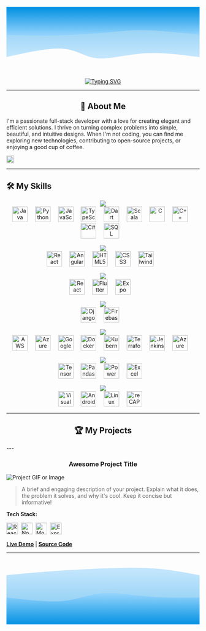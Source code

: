 <!-- 
====================================================================================================================================
👋 Hi, thanks for checking out my README. This is a template I designed based on your request.
- You can find all the icons for the skills section at: https://marwin1991.github.io/profile-technology-icons/
- To generate your own typewriter animation, check out: https://readme-typing-svg.demolab.com/
====================================================================================================================================
-->

<svg width="100%" height="100%" id="svg" viewBox="0 0 1440 490" xmlns="http://www.w3.org/2000/svg" class="transition duration-300 ease-in-out delay-150"><style>
.path-0{
animation:pathAnim-0 4s;
animation-timing-function: linear;
animation-iteration-count: infinite;
}
@keyframes pathAnim-0{
0%{
d: path("M 0,500 L 0,125 C 139.67857142857144,143.5 279.3571428571429,162 413,153 C 546.6428571428571,144 674.2499999999999,107.5 765,116 C 855.7500000000001,124.5 909.6428571428573,178 1016,187 C 1122.3571428571427,196 1281.1785714285713,160.5 1440,125 L 1440,500 L 0,500 Z");
}
25%{
d: path("M 0,500 L 0,125 C 163.89285714285717,90.85714285714286 327.78571428571433,56.71428571428571 425,66 C 522.2142857142857,75.28571428571429 552.75,128 672,136 C 791.25,144 999.2142857142856,107.28571428571428 1142,98 C 1284.7857142857144,88.71428571428572 1362.3928571428573,106.85714285714286 1440,125 L 1440,500 L 0,500 Z");
}
50%{
d: path("M 0,500 L 0,125 C 110.75,113.28571428571428 221.5,101.57142857142857 359,105 C 496.5,108.42857142857143 660.75,126.99999999999997 769,135 C 877.25,143.00000000000003 929.5,140.42857142857142 1032,137 C 1134.5,133.57142857142858 1287.25,129.28571428571428 1440,125 L 1440,500 L 0,500 Z");
}
75%{
d: path("M 0,500 L 0,125 C 108.10714285714286,129.32142857142856 216.21428571428572,133.64285714285714 346,124 C 475.7857142857143,114.35714285714286 627.2500000000001,90.74999999999997 754,96 C 880.7499999999999,101.25000000000003 982.7857142857142,135.35714285714286 1093,145 C 1203.2142857142858,154.64285714285714 1321.607142857143,139.82142857142856 1440,125 L 1440,500 L 0,500 Z");
}
100%{
d: path("M 0,500 L 0,125 C 139.67857142857144,143.5 279.3571428571429,162 413,153 C 546.6428571428571,144 674.2499999999999,107.5 765,116 C 855.7500000000001,124.5 909.6428571428573,178 1016,187 C 1122.3571428571427,196 1281.1785714285713,160.5 1440,125 L 1440,500 L 0,500 Z");
}
}</style><defs><linearGradient id="gradient" x1="50%" y1="100%" x2="50%" y2="0%"><stop offset="5%" stop-color="#0693e3"></stop><stop offset="95%" stop-color="#8ED1FC"></stop></linearGradient></defs><path d="M 0,500 L 0,125 C 139.67857142857144,143.5 279.3571428571429,162 413,153 C 546.6428571428571,144 674.2499999999999,107.5 765,116 C 855.7500000000001,124.5 909.6428571428573,178 1016,187 C 1122.3571428571427,196 1281.1785714285713,160.5 1440,125 L 1440,500 L 0,500 Z" stroke="none" stroke-width="0" fill="url(#gradient)" fill-opacity="0.53" class="transition-all duration-300 ease-in-out delay-150 path-0" transform="rotate(-180 720 250)"></path><style>
.path-1{
animation:pathAnim-1 4s;
animation-timing-function: linear;
animation-iteration-count: infinite;
}
@keyframes pathAnim-1{
0%{
d: path("M 0,500 L 0,291 C 145.28571428571428,306.75 290.57142857142856,322.5 402,325 C 513.4285714285714,327.5 590.9999999999999,316.75 703,307 C 815.0000000000001,297.25 961.4285714285713,288.5 1090,286 C 1218.5714285714287,283.5 1329.2857142857142,287.25 1440,291 L 1440,500 L 0,500 Z");
}
25%{
d: path("M 0,500 L 0,291 C 95,304.8928571428571 190,318.7857142857143 298,312 C 406,305.2142857142857 527,277.74999999999994 652,269 C 777,260.25000000000006 906,270.2142857142857 1038,277 C 1170,283.7857142857143 1305,287.3928571428571 1440,291 L 1440,500 L 0,500 Z");
}
50%{
d: path("M 0,500 L 0,291 C 144,324.9642857142857 288,358.92857142857144 398,353 C 508,347.07142857142856 584,301.24999999999994 678,293 C 772,284.75000000000006 884,314.07142857142856 1014,320 C 1144,325.92857142857144 1292,308.4642857142857 1440,291 L 1440,500 L 0,500 Z");
}
75%{
d: path("M 0,500 L 0,291 C 81.96428571428572,295 163.92857142857144,299 300,291 C 436.07142857142856,283 626.25,263 755,269 C 883.75,275 951.0714285714284,307.00000000000006 1055,315 C 1158.9285714285716,322.99999999999994 1299.4642857142858,307 1440,291 L 1440,500 L 0,500 Z");
}
100%{
d: path("M 0,500 L 0,291 C 145.28571428571428,306.75 290.57142857142856,322.5 402,325 C 513.4285714285714,327.5 590.9999999999999,316.75 703,307 C 815.0000000000001,297.25 961.4285714285713,288.5 1090,286 C 1218.5714285714287,283.5 1329.2857142857142,287.25 1440,291 L 1440,500 L 0,500 Z");
}
}</style><defs><linearGradient id="gradient" x1="50%" y1="100%" x2="50%" y2="0%"><stop offset="5%" stop-color="#0693e3"></stop><stop offset="95%" stop-color="#8ED1FC"></stop></linearGradient></defs><path d="M 0,500 L 0,291 C 145.28571428571428,306.75 290.57142857142856,322.5 402,325 C 513.4285714285714,327.5 590.9999999999999,316.75 703,307 C 815.0000000000001,297.25 961.4285714285713,288.5 1090,286 C 1218.5714285714287,283.5 1329.2857142857142,287.25 1440,291 L 1440,500 L 0,500 Z" stroke="none" stroke-width="0" fill="url(#gradient)" fill-opacity="1" class="transition-all duration-300 ease-in-out delay-150 path-1" transform="rotate(-180 720 250)"></path></svg>


<!-- Typewriter Animation -->
<div align="center">
  <a href="https://git.io/typing-svg"><img src="https://readme-typing-svg.demolab.com?font=Fira+Code&size=28&pause=1000&color=0693E3&center=true&vCenter=true&width=550&lines=Hello%2C+I'm+Jaden+Brescia!;I'm+an+aspiring...;Software+Engineer;Full+Stack+Developer;Mobile+App+Developer;Data+Scientist" alt="Typing SVG" /></a>
</div>

---

<!-- About Me Section -->
<div align="center">
  
## 🚀 About Me

</div>

<!-- ✏️ EDIT THIS SECTION! ✏️-->
I'm a passionate full-stack developer with a love for creating elegant and efficient solutions. I thrive on turning complex problems into simple, beautiful, and intuitive designs. When I'm not coding, you can find me exploring new technologies, contributing to open-source projects, or enjoying a good cup of coffee.

<!-- Skills Section -->
<div align="left">
  <img src="https://camo.githubusercontent.com/ec5c8741e4ed88b1a5824e32558e15983dbaf6b46ca017418a32e39b4036ba3b/68747470733a2f2f6d65646961322e67697068792e636f6d2f6d656469612f51737347456d706b79454f684243623765312f67697068792e6769663f6369643d656366303565343761306e336769316266716e74716d6f62386739616964316f796a327772336473336d67373030626c267269643d67697068792e676966" width="20px" />
</div>

---

<div align="left">
  
## 🛠️ My Skills

</div>

<!-- Languages -->
<p align="center">
  <img src="https://img.shields.io/badge/-Languages-000000?style=flat-square&logo=visual-studio-code&logoColor=white" />
  <br>
  <a href="https://www.java.com"><img src="https://raw.githubusercontent.com/marwin1991/profile-technology-icons/main/icons/java.png" alt="Java" title="Java" height="40"/></a>&nbsp;&nbsp;&nbsp;&nbsp;
  <a href="https://www.python.org"><img src="https://raw.githubusercontent.com/marwin1991/profile-technology-icons/main/icons/python.png" alt="Python" title="Python" height="40"/></a>&nbsp;&nbsp;&nbsp;&nbsp;
  <a href="https://developer.mozilla.org/en-US/docs/Web/JavaScript"><img src="https://raw.githubusercontent.com/marwin1991/profile-technology-icons/main/icons/javascript.png" alt="JavaScript" title="JavaScript" height="40"/></a>&nbsp;&nbsp;&nbsp;&nbsp;
  <a href="https://www.typescriptlang.org/"><img src="https://raw.githubusercontent.com/marwin1991/profile-technology-icons/main/icons/typescript.png" alt="TypeScript" title="TypeScript" height="40"/></a>&nbsp;&nbsp;&nbsp;&nbsp;
  <a href="https://dart.dev"><img src="https://raw.githubusercontent.com/marwin1991/profile-technology-icons/main/icons/dart.png" alt="Dart" title="Dart" height="40"/></a>&nbsp;&nbsp;&nbsp;&nbsp;
  <a href="https://www.scala-lang.org/"><img src="https://raw.githubusercontent.com/marwin1991/profile-technology-icons/main/icons/scala.png" alt="Scala" title="Scala" height="40"/></a>&nbsp;&nbsp;&nbsp;&nbsp;
  <a href="https://en.wikipedia.org/wiki/C_(programming_language)"><img src="https://raw.githubusercontent.com/marwin1991/profile-technology-icons/main/icons/c.png" alt="C" title="C" height="40"/></a>&nbsp;&nbsp;&nbsp;&nbsp;
  <a href="https://en.wikipedia.org/wiki/C%2B%2B"><img src="https://raw.githubusercontent.com/marwin1991/profile-technology-icons/main/icons/c++.png" alt="C++" title="C++" height="40"/></a>&nbsp;&nbsp;&nbsp;&nbsp;
  <a href="https://docs.microsoft.com/en-us/dotnet/csharp/"><img src="https://raw.githubusercontent.com/marwin1991/profile-technology-icons/main/icons/c%23.png" alt="C#" title="C#" height="40"/></a>&nbsp;&nbsp;&nbsp;&nbsp;
  <a href="https://www.mysql.com/"><img src="https://raw.githubusercontent.com/marwin1991/profile-technology-icons/main/icons/mysql.png" alt="SQL" title="SQL" height="40"/></a>&nbsp;&nbsp;&nbsp;&nbsp;
</p>

<!-- Frontend Development -->
<p align="center">
  <img src="https://img.shields.io/badge/-Frontend_Development-000000?style=flat-square&logo=react&logoColor=white" />
  <br>
  <a href="https://reactjs.org/"><img src="https://raw.githubusercontent.com/marwin1991/profile-technology-icons/main/icons/react.png" alt="React" title="React" height="40"/></a>&nbsp;&nbsp;&nbsp;&nbsp;
  <a href="https://angular.io/"><img src="https://raw.githubusercontent.com/marwin1991/profile-technology-icons/main/icons/angular.png" alt="Angular" title="Angular" height="40"/></a>&nbsp;&nbsp;&nbsp;&nbsp;
  <a href="https://developer.mozilla.org/en-US/docs/Web/HTML"><img src="https://raw.githubusercontent.com/marwin1991/profile-technology-icons/main/icons/html.png" alt="HTML5" title="HTML5" height="40"/></a>&nbsp;&nbsp;&nbsp;&nbsp;
  <a href="https://developer.mozilla.org/en-US/docs/Web/CSS"><img src="https://raw.githubusercontent.com/marwin1991/profile-technology-icons/main/icons/css.png" alt="CSS3" title="CSS3" height="40"/></a>&nbsp;&nbsp;&nbsp;&nbsp;
  <a href="https://tailwindcss.com/"><img src="https://raw.githubusercontent.com/marwin1991/profile-technology-icons/main/icons/tailwind_css.png" alt="Tailwind CSS" title="Tailwind CSS" height="40"/></a>&nbsp;&nbsp;&nbsp;&nbsp;
</p>

<!-- Mobile Development -->
<p align="center">
  <img src="https://img.shields.io/badge/-Mobile_Development-000000?style=flat-square&logo=android&logoColor=white" />
  <br>
  <a href="https://reactnative.dev/"><img src="https://raw.githubusercontent.com/marwin1991/profile-technology-icons/main/icons/react.png" alt="React Native" title="React Native" height="40"/></a>&nbsp;&nbsp;&nbsp;&nbsp;
  <a href="https://flutter.dev/"><img src="https://raw.githubusercontent.com/marwin1991/profile-technology-icons/main/icons/flutter.png" alt="Flutter" title="Flutter" height="40"/></a>&nbsp;&nbsp;&nbsp;&nbsp;
  <a href="https://expo.dev/"><img src="https://raw.githubusercontent.com/marwin1991/profile-technology-icons/main/icons/expo.png" alt="Expo" title="Expo" height="40"/></a>&nbsp;&nbsp;&nbsp;&nbsp;
</p>

<!-- Backend & Frameworks -->
<p align="center">
  <img src="https://img.shields.io/badge/-Backend_&_Frameworks-000000?style=flat-square&logo=nodedotjs&logoColor=white" />
  <br>
  <a href="https://www.djangoproject.com/"><img src="https://raw.githubusercontent.com/marwin1991/profile-technology-icons/main/icons/django.png" alt="Django" title="Django" height="40"/></a>&nbsp;&nbsp;&nbsp;&nbsp;
  <a href="https://firebase.google.com/"><img src="https://raw.githubusercontent.com/marwin1991/profile-technology-icons/main/icons/firebase.png" alt="Firebase" title="Firebase" height="40"/></a>&nbsp;&nbsp;&nbsp;&nbsp;
</p>

<!-- Cloud & DevOps -->
<p align="center">
  <img src="https://img.shields.io/badge/-Cloud_&_DevOps-000000?style=flat-square&logo=docker&logoColor=white" />
  <br>
  <a href="https://aws.amazon.com/"><img src="https://raw.githubusercontent.com/marwin1991/profile-technology-icons/main/icons/aws.png" alt="AWS (S3, Lambda, DynamoDB, API Gateway)" title="AWS (S3, Lambda, DynamoDB, API Gateway)" height="40"/></a>&nbsp;&nbsp;&nbsp;&nbsp;
  <a href="https://azure.microsoft.com/"><img src="https://raw.githubusercontent.com/marwin1991/profile-technology-icons/main/icons/microsoft_azure.png" alt="Azure Platform" title="Azure Platform" height="40"/></a>&nbsp;&nbsp;&nbsp;&nbsp;
  <a href="https://cloud.google.com/"><img src="https://raw.githubusercontent.com/marwin1991/profile-technology-icons/main/icons/gcp.png" alt="Google Cloud (AI, Cloud Run)" title="Google Cloud (AI, Cloud Run)" height="40"/></a>&nbsp;&nbsp;&nbsp;&nbsp;
  <a href="https://www.docker.com/"><img src="https://raw.githubusercontent.com/marwin1991/profile-technology-icons/main/icons/docker.png" alt="Docker" title="Docker" height="40"/></a>&nbsp;&nbsp;&nbsp;&nbsp;
  <a href="https://kubernetes.io/"><img src="https://raw.githubusercontent.com/marwin1991/profile-technology-icons/main/icons/kubernetes.png" alt="Kubernetes" title="Kubernetes" height="40"/></a>&nbsp;&nbsp;&nbsp;&nbsp;
  <a href="https://www.terraform.io/"><img src="https://raw.githubusercontent.com/marwin1991/profile-technology-icons/main/icons/terraform.png" alt="Terraform" title="Terraform" height="40"/></a>&nbsp;&nbsp;&nbsp;&nbsp;
  <a href="https://www.jenkins.io/"><img src="https://raw.githubusercontent.com/marwin1991/profile-technology-icons/main/icons/jenkins.png" alt="Jenkins" title="Jenkins" height="40"/></a>&nbsp;&nbsp;&nbsp;&nbsp;
  <a href="https://azure.microsoft.com/en-us/products/devops/pipelines"><img src="https://img.shields.io/badge/Azure_Pipelines-2C2D30?style=for-the-badge&logo=azuredevops&logoColor=0078D4" alt="Azure Pipelines" title="Azure Pipelines" height="40"/></a>&nbsp;&nbsp;&nbsp;&nbsp;
</p>

<!-- Data Science & AI -->
<p align="center">
  <img src="https://img.shields.io/badge/-Data_Science_&_AI-000000?style=flat-square&logo=tensorflow&logoColor=white" />
  <br>
  <a href="https://www.tensorflow.org"><img src="https://raw.githubusercontent.com/marwin1991/profile-technology-icons/main/icons/tensorflow.png" alt="TensorFlow" title="TensorFlow" height="40"/></a>&nbsp;&nbsp;&nbsp;&nbsp;
  <a href="https://pandas.pydata.org/"><img src="https://raw.githubusercontent.com/marwin1991/profile-technology-icons/main/icons/pandas.png" alt="Pandas" title="Pandas" height="40"/></a>&nbsp;&nbsp;&nbsp;&nbsp;
  <a href="https://powerbi.microsoft.com/"><img src="https://img.shields.io/badge/Power_BI-F2C811?style=for-the-badge&logo=powerbi&logoColor=black" alt="Power BI" title="Power BI" height="40"/></a>&nbsp;&nbsp;&nbsp;&nbsp;
  <a href="https://www.microsoft.com/en-us/microsoft-365/excel"><img src="https://img.shields.io/badge/Excel-217346?style=for-the-badge&logo=microsoftexcel&logoColor=white" alt="Excel" title="Excel" height="40"/></a>&nbsp;&nbsp;&nbsp;&nbsp;
</p>

<!-- Tools & Operating Systems -->
<p align="center">
  <img src="https://img.shields.io/badge/-Tools_&_OS-000000?style=flat-square&logo=git&logoColor=white" />
  <br>
  <a href="https://code.visualstudio.com/"><img src="https://raw.githubusercontent.com/marwin1991/profile-technology-icons/main/icons/visual_studio_code.png" alt="Visual Studio Code" title="Visual Studio Code" height="40"/></a>&nbsp;&nbsp;&nbsp;&nbsp;
  <a href="https://developer.android.com/studio"><img src="https://raw.githubusercontent.com/marwin1991/profile-technology-icons/main/icons/android_studio.png" alt="Android Studio" title="Android Studio" height="40"/></a>&nbsp;&nbsp;&nbsp;&nbsp;
  <a href="https://www.linux.org/"><img src="https://raw.githubusercontent.com/marwin1991/profile-technology-icons/main/icons/linux.png" alt="Linux" title="Linux" height="40"/></a>&nbsp;&nbsp;&nbsp;&nbsp;
  <a href="https://www.google.com/recaptcha/about/"><img src="https://img.shields.io/badge/reCAPTCHA-4285F4?style=for-the-badge&logo=google&logoColor=white" alt="reCAPTCHA" title="reCAPTCHA" height="40"/></a>&nbsp;&nbsp;&nbsp;&nbsp;
</p>


---
<div align="center">
  
## 🏆 My Projects

</div>
---

<!-- 
====================================================================================================================================
  Project 1
====================================================================================================================================
-->
<div align="center">
  
### Awesome Project Title

</div>

![Project GIF or Image](https://link-to-your-project-gif-or-image.com/demo.gif)

> A brief and engaging description of your project. Explain what it does, the problem it solves, and why it's cool. Keep it concise but informative!

**Tech Stack:**
<p>
  <img src="https://img.icons8.com/color/48/000000/react-native.png" alt="React" title="React" height="30"/>&nbsp;
  <img src="https://img.icons8.com/color/48/000000/nodejs.png" alt="Node.js" title="Node.js" height="30"/>&nbsp;
  <img src="https://img.icons8.com/color/48/000000/mongodb.png" alt="MongoDB" title="MongoDB" height="30"/>&nbsp;
  <img src="https://cdn.jsdelivr.net/gh/devicons/devicon/icons/express/express-original.svg" alt="Express" title="Express" height="30"/>&nbsp;
</p>

[**Live Demo**](https://your-live-demo-link.com) | [**Source Code**](https://github.com/your-username/your-repo)

---

<!-- 
====================================================================================================================================
  Project 2
====================================================================================================================================
-->

<!-- ➡️➡️➡️ COPY THE PROJECT STRUCTURE FROM ABOVE TO ADD MORE PROJECTS ⬅️⬅️⬅️ -->

<!-- Wave Layout - Bottom -->
<svg width="100%" height="100%" id="svg" viewBox="0 0 1440 490" xmlns="http://www.w3.org/2000/svg" class="transition duration-300 ease-in-out delay-150"><style>
          .path-0{
            animation:pathAnim-0 4s;
            animation-timing-function: linear;
            animation-iteration-count: infinite;
          }
          @keyframes pathAnim-0{
            0%{
              d: path("M 0,500 L 0,125 C 110.14285714285714,114.10714285714286 220.28571428571428,103.21428571428571 354,94 C 487.7142857142857,84.78571428571429 645,77.25000000000001 779,73 C 913,68.74999999999999 1023.7142857142858,67.78571428571429 1130,77 C 1236.2857142857142,86.21428571428571 1338.142857142857,105.60714285714286 1440,125 L 1440,500 L 0,500 Z");
            }
            25%{
              d: path("M 0,500 L 0,125 C 108.46428571428572,113.64285714285714 216.92857142857144,102.28571428571429 353,115 C 489.07142857142856,127.71428571428571 652.7500000000001,164.5 776,168 C 899.2499999999999,171.5 982.0714285714287,141.71428571428572 1086,129 C 1189.9285714285713,116.28571428571428 1314.9642857142858,120.64285714285714 1440,125 L 1440,500 L 0,500 Z");
            }
            50%{
              d: path("M 0,500 L 0,125 C 150.35714285714283,164.28571428571428 300.71428571428567,203.57142857142858 422,185 C 543.2857142857143,166.42857142857142 635.5000000000001,90.00000000000001 751,72 C 866.4999999999999,53.999999999999986 1005.2857142857142,94.42857142857142 1124,113 C 1242.7142857142858,131.57142857142858 1341.357142857143,128.28571428571428 1440,125 L 1440,500 L 0,500 Z");
            }
            75%{
              d: path("M 0,500 L 0,125 C 86.53571428571428,152.57142857142856 173.07142857142856,180.14285714285714 296,169 C 418.92857142857144,157.85714285714286 578.2500000000001,108.00000000000001 709,104 C 839.7499999999999,99.99999999999999 941.9285714285713,141.85714285714283 1059,153 C 1176.0714285714287,164.14285714285717 1308.0357142857142,144.57142857142858 1440,125 L 1440,500 L 0,500 Z");
            }
            100%{
              d: path("M 0,500 L 0,125 C 110.14285714285714,114.10714285714286 220.28571428571428,103.21428571428571 354,94 C 487.7142857142857,84.78571428571429 645,77.25000000000001 779,73 C 913,68.74999999999999 1023.7142857142858,67.78571428571429 1130,77 C 1236.2857142857142,86.21428571428571 1338.142857142857,105.60714285714286 1440,125 L 1440,500 L 0,500 Z");
            }
          }</style><defs><linearGradient id="gradient" x1="50%" y1="100%" x2="50%" y2="0%"><stop offset="5%" stop-color="#0693e3"></stop><stop offset="95%" stop-color="#8ED1FC"></stop></linearGradient></defs><path d="M 0,500 L 0,125 C 110.14285714285714,114.10714285714286 220.28571428571428,103.21428571428571 354,94 C 487.7142857142857,84.78571428571429 645,77.25000000000001 779,73 C 913,68.74999999999999 1023.7142857142858,67.78571428571429 1130,77 C 1236.2857142857142,86.21428571428571 1338.142857142857,105.60714285714286 1440,125 L 1440,500 L 0,500 Z" stroke="none" stroke-width="0" fill="url(#gradient)" fill-opacity="0.53" class="transition-all duration-300 ease-in-out delay-150 path-0"></path><style>
          .path-1{
            animation:pathAnim-1 4s;
            animation-timing-function: linear;
            animation-iteration-count: infinite;
          }
          @keyframes pathAnim-1{
            0%{
              d: path("M 0,500 L 0,291 C 154.21428571428572,308.9642857142857 308.42857142857144,326.92857142857144 422,317 C 535.5714285714286,307.07142857142856 608.5000000000001,269.25 710,261 C 811.4999999999999,252.75 941.5714285714284,274.07142857142856 1068,284 C 1194.4285714285716,293.92857142857144 1317.2142857142858,292.4642857142857 1440,291 L 1440,500 L 0,500 Z");
            }
            25%{
              d: path("M 0,500 L 0,291 C 89.85714285714289,259.5 179.71428571428578,228 297,248 C 414.2857142857142,268 558.9999999999998,339.5 688,344 C 817.0000000000002,348.5 930.2857142857144,286 1053,266 C 1175.7142857142856,245.99999999999997 1307.8571428571427,268.5 1440,291 L 1440,500 L 0,500 Z");
            }
            50%{
              d: path("M 0,500 L 0,291 C 85.67857142857142,302.6071428571429 171.35714285714283,314.2142857142857 315,306 C 458.64285714285717,297.7857142857143 660.25,269.75 781,269 C 901.75,268.25 941.6428571428571,294.7857142857143 1038,303 C 1134.357142857143,311.2142857142857 1287.1785714285716,301.1071428571429 1440,291 L 1440,500 L 0,500 Z");
            }
            75%{
              d: path("M 0,500 L 0,291 C 144.96428571428572,296.32142857142856 289.92857142857144,301.64285714285717 419,299 C 548.0714285714286,296.35714285714283 661.2500000000001,285.75 774,293 C 886.7499999999999,300.25 999.0714285714284,325.35714285714283 1110,328 C 1220.9285714285716,330.64285714285717 1330.4642857142858,310.82142857142856 1440,291 L 1440,500 L 0,500 Z");
            }
            100%{
              d: path("M 0,500 L 0,291 C 154.21428571428572,308.9642857142857 308.42857142857144,326.92857142857144 422,317 C 535.5714285714286,307.07142857142856 608.5000000000001,269.25 710,261 C 811.4999999999999,252.75 941.5714285714284,274.07142857142856 1068,284 C 1194.4285714285716,293.92857142857144 1317.2142857142858,292.4642857142857 1440,291 L 1440,500 L 0,500 Z");
            }
          }</style><defs><linearGradient id="gradient" x1="50%" y1="100%" x2="50%" y2="0%"><stop offset="5%" stop-color="#0693e3"></stop><stop offset="95%" stop-color="#8ED1FC"></stop></linearGradient></defs><path d="M 0,500 L 0,291 C 154.21428571428572,308.9642857142857 308.42857142857144,326.92857142857144 422,317 C 535.5714285714286,307.07142857142856 608.5000000000001,269.25 710,261 C 811.4999999999999,252.75 941.5714285714284,274.07142857142856 1068,284 C 1194.4285714285716,293.92857142857144 1317.2142857142858,292.4642857142857 1440,291 L 1440,500 L 0,500 Z" stroke="none" stroke-width="0" fill="url(#gradient)" fill-opacity="1" class="transition-all duration-300 ease-in-out delay-150 path-1"></path></svg>
